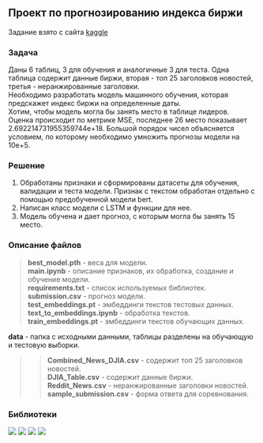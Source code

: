 ## Проект по прогнозированию индекса биржи

Задание взято с сайта [kaggle](https://www.kaggle.com/competitions/stock-market-prediction-and-sentimental-analysis/overview)

### Задача

Даны 6 таблиц, 3 для обучения и аналогичные 3 для теста. Одна таблица содержит данные биржи, вторая - топ 25 заголовков новостей, третья - неранжированные заголовки.    
Необходимо разработать модель машинного обучения, которая предскажет индекс биржи на определенные даты.   
Хотим, чтобы модель могла бы занять место в таблице лидеров.   
Оценка происходит по метрике MSE, последнее 26 место показывает 2.692214731955359744e+18. Большой порядок чисел объясняется условием, по которому необходимо умножить прогнозы модели на 10e+5.

### Решение

1. Обработаны признаки и сформированы датасеты для обучения, валидации и теста модели. Признак с текстом обработан отдельно с помощью предобученной модели bert.   
2. Написан класс модели с LSTM и функции для нее.     
3. Модель обучена и дает прогноз, с которым могла бы занять 15 место.   

### Описание файлов

>__best_model.pth__ - веса для модели.   
__main.ipynb__ - описание признаков, их обработка, создание и обучение модели.   
__requirements.txt__ - список используемых библиотек.   
__submission.csv__ - прогноз модели.   
__test_embeddings.pt__ - эмбеддинги текстов тестовых данных.   
__text_to_embeddings.ipynb__ - обработка текстов.    
__train_embeddings.pt__ - эмбеддинги текстов обучающих данных.    
   
__data__ - папка с исходными данными, таблицы разделены на обучающую и тестовую выборки.
>>__Combined_News_DJIA.csv__ - содержит топ 25 заголовков новостей.    
__DJIA_Table.csv__ - содержит данные биржи.    
__Reddit_News.csv__ - неранжированные заголовки новостей.    
__sample_submission.csv__ - форма ответа для соревнования.    

### Библиотеки

<div id="badges">
  <img src="https://img.shields.io/badge/pandas-black?style=for-the-badge&logo=pandas"/>
  <img src="https://img.shields.io/badge/numpy-black?style=for-the-badge&logo=numpy"/>
  <img src="https://img.shields.io/badge/sklearn-black?style=for-the-badge&logo=scikit-learn"/>
  <img src="https://img.shields.io/badge/pytorch-black?style=for-the-badge&logo=pytorch"/>
</div>
